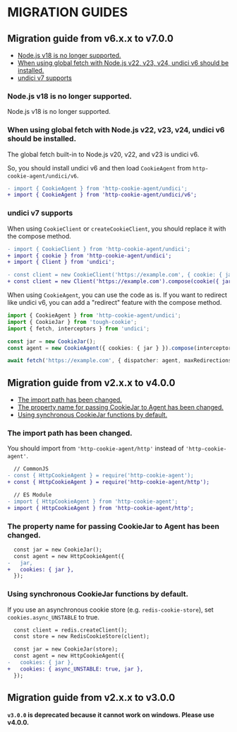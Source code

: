# MIGRATION GUIDES

## Migration guide from v6.x.x to v7.0.0

- [Node.js v18 is no longer supported.](#nodejs-v18-is-no-longer-supported)
- [When using global fetch with Node.js v22, v23, v24, undici v6 should be installed.](#when-using-global-fetch-with-nodejs-v22-v23-v24-undici-v6-should-be-installed)
- [undici v7 supports](#undici-v7-supports)

### Node.js v18 is no longer supported.

Node.js v18 is no longer supported.

### When using global fetch with Node.js v22, v23, v24, undici v6 should be installed.

The global fetch built-in to Node.js v20, v22, and v23 is undici v6.

So, you should install undici v6 and then load `CookieAgent` from `http-cookie-agent/undici/v6`.

```diff
- import { CookieAgent } from 'http-cookie-agent/undici';
+ import { CookieAgent } from 'http-cookie-agent/undici/v6';
```

### undici v7 supports

When using `CookieClient` or `createCookieClient`, you should replace it with the compose method.

```diff
- import { CookieClient } from 'http-cookie-agent/undici';
+ import { cookie } from 'http-cookie-agent/undici';
+ import { Client } from 'undici';

- const client = new CookieClient('https://example.com', { cookie: { jar } });
+ const client = new Client('https://example.com').compose(cookie({ jar }));
```

When using `CookieAgent`, you can use the code as is.
If you want to redirect like undici v6, you can add a "redirect" feature with the compose method.

```typescript
import { CookieAgent } from 'http-cookie-agent/undici';
import { CookieJar } from 'tough-cookie';
import { fetch, interceptors } from 'undici';

const jar = new CookieJar();
const agent = new CookieAgent({ cookies: { jar } }).compose(interceptors.redirect());

await fetch('https://example.com', { dispatcher: agent, maxRedirections: 3 });
```

## Migration guide from v2.x.x to v4.0.0

- [The import path has been changed.](#the-import-path-has-been-changed)
- [The property name for passing CookieJar to Agent has been changed.](#the-property-name-for-passing-cookiejar-to-agent-has-been-changed)
- [Using synchronous CookieJar functions by default.](#using-synchronous-cookiejar-functions-by-default)

### The import path has been changed.

You should import from `'http-cookie-agent/http'` instead of `'http-cookie-agent'`.

```diff
  // CommonJS
- const { HttpCookieAgent } = require('http-cookie-agent');
+ const { HttpCookieAgent } = require('http-cookie-agent/http');
```

```diff
  // ES Module
- import { HttpCookieAgent } from 'http-cookie-agent';
+ import { HttpCookieAgent } from 'http-cookie-agent/http';
```

### The property name for passing CookieJar to Agent has been changed.

```diff
  const jar = new CookieJar();
  const agent = new HttpCookieAgent({
-   jar,
+   cookies: { jar },
  });
```

### Using synchronous CookieJar functions by default.

If you use an asynchronous cookie store (e.g. `redis-cookie-store`), set `cookies.async_UNSTABLE` to true.

```diff
  const client = redis.createClient();
  const store = new RedisCookieStore(client);

  const jar = new CookieJar(store);
  const agent = new HttpCookieAgent({
-   cookies: { jar },
+   cookies: { async_UNSTABLE: true, jar },
  });
```

## Migration guide from v2.x.x to v3.0.0

**`v3.0.0` is deprecated because it cannot work on windows. Please use v4.0.0.**
